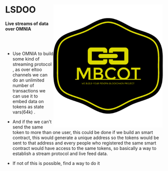 # LSDOO <img src="logo_yellow.png" width="350" title="Live streams of data over OMNIA" alt="Live streams of data over OMNIA" align="right">
**Live streams of data over OMNIA**

<br/><br/>
- Use OMNIA to build some kind of streaming protocol , as
over eltoo channels we can do an unlimited number of transactions we can use it to embed data on
tokens as state vars(64k) .

- And if the we can't send the same token to more than one user, this could be done if we build an
smart contract, this would generate a unique address so the tokens would be sent to that address and
every people who registered the same smart contract would have access to the same tokens, so
basically a way to establish a stream protocol and live feed data.

- If not of this is possible, find a way to do it 
